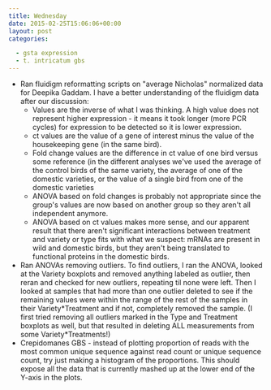 ```yaml
---
title: Wednesday
date: 2015-02-25T15:06:06+00:00
layout: post
categories:

  - gsta expression
  - t. intricatum gbs
---
```

  * Ran fluidigm reformatting scripts on "average Nicholas" normalized data for Deepika Gaddam. I have a better understanding of the fluidigm data after our discussion:
      * Values are the inverse of what I was thinking. A high value does not represent higher expression - it means it took longer (more PCR cycles) for expression to be detected so it is lower expression.
      * ct values are the value of a gene of interest minus the value of the housekeeping gene (in the same bird).
      * Fold change values are the difference in ct value of one bird versus some reference (in the different analyses we've used the average of the control birds of the same variety, the average of one of the domestic varieties, or the value of a single bird from one of the domestic varieties
      * ANOVA based on fold changes is probably not appropriate since the group's values are now based on another group so they aren't all independent anymore.
      * ANOVA based on ct values makes more sense, and our apparent result that there aren't significant interactions between treatment and variety or type fits with what we suspect: mRNAs are present in wild and domestic birds, but they aren't being translated to functional proteins in the domestic birds.
  * Ran ANOVAs removing outliers. To find outliers, I ran the ANOVA, looked at the Variety boxplots and removed anything labeled as outlier, then reran and checked for new outliers, repeating til none were left. Then I looked at samples that had more than one outlier deleted to see if the remaining values were within the range of the rest of the samples in their Variety\*Treatment and if not, completely removed the sample. (I first tried removing all outliers marked in the Type and Treatment boxplots as well, but that resulted in deleting ALL measurements from some Variety\*Treatments!)
  * Crepidomanes GBS - instead of plotting proportion of reads with the most common unique sequence against read count or unique sequence count, try just making a histogram of the proportions. This should expose all the data that is currently mashed up at the lower end of the Y-axis in the plots.
